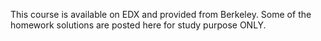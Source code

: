 This course is available on EDX and provided from Berkeley. Some of the homework solutions are posted here for study purpose ONLY.
